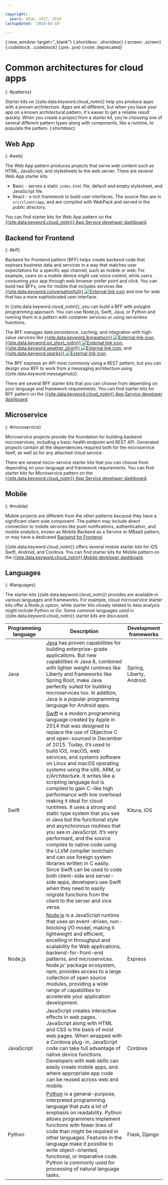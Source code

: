 ```yaml
---

copyright:
  years: 2016, 2017, 2018
lastupdated: "2018-03-16"

---
```

{:new_window: target="_blank"}
{:shortdesc: .shortdesc}
{:screen: .screen}
{:codeblock: .codeblock}
{:pre: .pre}
{:note:.deprecated}

# Common architectures for cloud apps
{: #patterns}

Starter kits on {{site.data.keyword.cloud_notm}} help you produce apps with a proven architecture. Apps are all different, but when you base your app on a known architectural pattern, it's easier to get a reliable result quickly. When you create a project from a starter kit, you’re choosing one of several different pattern types along with components, like a runtime, to populate the pattern.
{:shortdesc}

## Web App
{: #web}

The Web App pattern produces projects that serve web content such as HTML, JavaScript, and stylesheets to the web server. There are several Web App starter kits.

* Basic - serves a static `index.html` file, default and empty stylesheet, and JavaScript file.
* React - a rich framework to build user interfaces. The source files are in `src/client/app`, and are compiled with WebPack and served in the public directory.

You can find starter kits for Web App pattern on the [{{site.data.keyword.cloud_notm}} App Service developer dashboard](https://console.bluemix.net/developer/appservice/dashboard).

## Backend for Frontend
{: #bff}

Backend for Frontend pattern (BFF) helps create backend code that exposes business data and services in a way that matches user expectations for a specific app channel, such as mobile or web. For example, users on a mobile device might use voice control, while users consuming your app through web browser prefer point and click. You can build two BFFs, one for mobile that includes services like [{{site.data.keyword.conversationfull}} ![External link icon](../icons/launch-glyph.svg "External link icon")](https://www.ibm.com/watson/developercloud/conversation.html) and one for web that has a more sophisticated user interface.

In {{site.data.keyword.cloud_notm}}, you can build a BFF with polyglot programming approach. You can use Node.js, Swift, Java, or Python and running them in a pattern with container services or using serverless functions.

The BFF manages data persistence, caching, and integration with high-value services like [{{site.data.keyword.ibmwatson}} ![External link icon](../icons/launch-glyph.svg "External link icon")](https://console.bluemix.net/catalog/?taxonomyNavigation=apps&category=watson), [{{site.data.keyword.iot_short_notm}} ![External link icon](../icons/launch-glyph.svg "External link icon")](https://console.bluemix.net/catalog/?taxonomyNavigation=apps&category=iot), [{{site.data.keyword.weather_short}} ![External link icon](../icons/launch-glyph.svg "External link icon")](https://console.bluemix.net/catalog/services/weather-company-data?taxonomyNavigation=apps), and [{{site.data.keyword.sparks}} ![External link icon](../icons/launch-glyph.svg "External link icon")](https://console.bluemix.net/catalog/services/apache-spark?taxonomyNavigation=apps).

The BFF exposes an API most commonly using a REST pattern, but you can design your BFF to work from a messaging architecture using {{site.data.keyword.messagehub}}.

There are several BFF starter kits that you can choose from depending on your language and framework requirements.  You can find starter kits for BFF pattern on the [{{site.data.keyword.cloud_notm}} App Service developer dashboard](https://console.bluemix.net/developer/appservice/dashboard).

## Microservice
{: #microservice}

Microservice projects provide the foundation for building backend microservices, including a basic health endpoint and REST API. Generated projects contain all the dependencies required both for the microservice itself, as well as for any attached cloud service.

There are several micro-service starter kits that you can choose from depending on your language and framework requirements.  You can find starter kits for Microservice pattern on the [{{site.data.keyword.cloud_notm}} App Service developer dashboard](https://console.bluemix.net/developer/appservice/dashboard).

## Mobile
{: #mobile}

Mobile projects are different from the other patterns because they have a significant client-side component. The pattern may include direct connection to mobile services like push notifications, authentication, and mobile analytics, known as Mobile Backend as a Service or MBaaS pattern, or may have a dedicated [Backend for Frontend](#bff).  

{{site.data.keyword.cloud_notm}} offers several mobile starter kits for iOS Swift, Android, and Cordova. You can find starter kits for Mobile pattern on the [{{site.data.keyword.cloud_notm}} Mobile developer dashboard](https://console.bluemix.net/developer/mobile/dashboard).

## Languages
{: #languages}

The starter kits {{site.data.keyword.cloud_notm}} provides are available in various languages and frameworks. For example, cloud microservice starter kits offer a Node.js option, while starter kits closely related to data analysis might include Python or Go. Some common languages used in {{site.data.keyword.cloud_notm}} starter kits are discussed.


|Programming language | Description | Development frameworks |
|-----|-----|-----|
|Java | [Java](../runtimes/liberty/getting-started.html) has proven capabilities for building enterprise-grade applications. But new capabilities in Java 8, combined with lighter weight runtimes like Liberty and frameworks like Spring Boot, make Java perfectly suited for building microservices too.  In addition, Java is a popular programming language for Android apps. | Spring, Liberty, Android |
|Swift | [Swift](../runtimes/swift/getting-started.html) is a modern programming language created by Apple in 2014 that was designed to replace the use of Objective C and open-sourced in December of 2015. Today, it’s used to build iOS, macOS, web services, and systems software on Linux and macOS operating systems using the x86, ARM, or z/Architecture. It writes like a scripting language but is compiled to gain C-like high performance with low overhead making it ideal for cloud runtimes. It uses a strong and static type system that you see in Java but the functional style and asynchronous routines that you see in JavaScript. It’s very performant, and the source compiles to native code using the LLVM compiler toolchain and can use foreign system libraries written in C easily.  Since Swift can be used to code both client-side and server-side apps, developers use Swift when they need to easily migrate functions from the client to the server and vice versa. | Kitura, iOS|
|Node.js | [Node.js](../runtimes/nodejs/getting-started.html) is a JavaScript runtime that uses an event-driven, non-blocking I/O model, making it lightweight and efficient, excelling in throughput and scalability for Web applications, backend-for-front-end patterns, and microservices. Node.js' package ecosystem, npm, provides access to a large collection of open source modules, providing a wide range of capabilities to accelerate your application development. | Express|
|JavaScript|JavaScript creates interactive effects in web pages. JavaScript along with HTML and CSS is the basis of most web pages. When wrapped with a Cordova plug-in, JavaScript code can take full advantage of native device functions. Developers with web skills can easily create mobile apps, and where appropriate app code can be reused across web and mobile.|Cordova|
|Python | [Python](../runtimes/python/getting-started.html) is a general-purpose, interpreted programming language that puts a lot of emphasis on readability. Python allows programmers implement functions with fewer lines of code than might be required in other languages. Features in the language make it possible to write object-oriented, functional, or imperative code. Python is commonly used for processing of natural language tasks. | Flask, Django|

